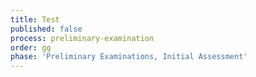 ```yaml
---
title: Test
published: false
process: preliminary-examination
order: gg
phase: 'Preliminary Examinations, Initial Assessment'
---
```



